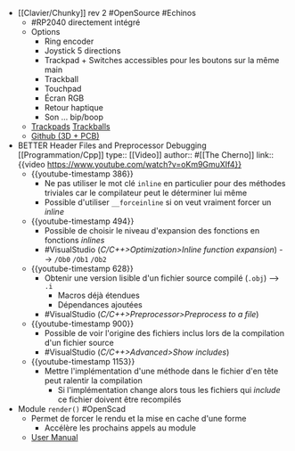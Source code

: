 - [[Clavier/Chunky]] rev 2 #OpenSource #Echinos
	- #RP2040 directement intégré
	- Options
		- Ring encoder
		- Joystick 5 directions
		- Trackpad + Switches accessibles pour les boutons sur la même main
		- Trackball
		- Touchpad
		- Écran RGB
		- Retour haptique
		- Son ... bip/boop
	- [Trackpads](https://www.reddit.com/r/ErgoMechKeyboards/comments/12nsvfb/chunky2040_rev2/?utm_source=share&utm_medium=ios_app&utm_name=ioscss&utm_content=1&utm_term=1) [Trackballs](https://www.reddit.com/r/ErgoMechKeyboards/comments/12wkk9i/chunky2040_rev2_semi_blacked_out_choc_build/)
	- [Github (3D + PCB)](https://github.com/freznel10/Chunky2040_rev2)
- BETTER Header Files and Preprocessor Debugging [[Programmation/Cpp]]
  type:: [[Video]]
  author:: #[[The Cherno]]
  link:: {{video https://www.youtube.com/watch?v=oKm9GmuXIf4}}
	- {{youtube-timestamp 386}}
		- Ne pas utiliser le mot clé `inline` en particulier pour des méthodes triviales car le compilateur peut le déterminer lui même
		- Possible d'utiliser `__forceinline` si on veut vraiment forcer un *inline*
	- {{youtube-timestamp 494}}
		- Possible de choisir le niveau d'expansion des fonctions en fonctions *inlines*
		- #VisualStudio (*C/C++>Optimization>Inline function expansion*) --> `/Ob0` `/Ob1` `/Ob2`
	- {{youtube-timestamp 628}}
		- Obtenir une version lisible d'un fichier source compilé (`.obj`) --> `.i`
			- Macros déjà étendues
			- Dépendances ajoutées
		- #VisualStudio (*C/C++>Preprocessor>Preprocess to a file*)
	- {{youtube-timestamp 900}}
		- Possible de voir l'origine des fichiers inclus lors de la compilation d'un fichier source
		- #VisualStudio (*C/C++>Advanced>Show includes*)
	- {{youtube-timestamp 1153}}
		- Mettre l'implémentation d'une méthode dans le fichier d'en tête peut ralentir la compilation
			- Si l'implémentation change alors tous les fichiers qui *include* ce fichier doivent être recompilés
- Module `render()` #OpenScad
	- Permet de forcer le rendu et la mise en cache d'une forme
		- Accélère les prochains appels au module
	- [User Manual](https://en.wikibooks.org/wiki/OpenSCAD_User_Manual/Other_Language_Features#render)